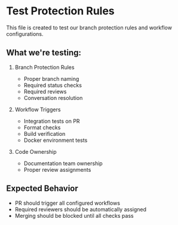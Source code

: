 # Test Protection Rules

This file is created to test our branch protection rules and workflow configurations.

## What we're testing:

1. Branch Protection Rules
   - Proper branch naming
   - Required status checks
   - Required reviews
   - Conversation resolution

2. Workflow Triggers
   - Integration tests on PR
   - Format checks
   - Build verification
   - Docker environment tests

3. Code Ownership
   - Documentation team ownership
   - Proper review assignments

## Expected Behavior
- PR should trigger all configured workflows
- Required reviewers should be automatically assigned
- Merging should be blocked until all checks pass
